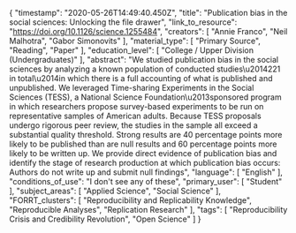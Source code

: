 {
    "timestamp": "2020-05-26T14:49:40.450Z",
    "title": "Publication bias in the social sciences: Unlocking the file drawer",
    "link_to_resource": "https://doi.org/10.1126/science.1255484",
    "creators": [
        "Annie Franco",
        "Neil Malhotra",
        "Gabor Simonovits"
    ],
    "material_type": [
        "Primary Source",
        "Reading",
        "Paper"
    ],
    "education_level": [
        "College / Upper Division (Undergraduates)"
    ],
    "abstract": "We studied publication bias in the social sciences by analyzing a known population of conducted studies\u2014221 in total\u2014in which there is a full accounting of what is published and unpublished. We leveraged Time-sharing Experiments in the Social Sciences (TESS), a National Science Foundation\u2013sponsored program in which researchers propose survey-based experiments to be run on representative samples of American adults. Because TESS proposals undergo rigorous peer review, the studies in the sample all exceed a substantial quality threshold. Strong results are 40 percentage points more likely to be published than are null results and 60 percentage points more likely to be written up. We provide direct evidence of publication bias and identify the stage of research production at which publication bias occurs: Authors do not write up and submit null findings",
    "language": [
        "English"
    ],
    "conditions_of_use": "I don't see any of these",
    "primary_user": [
        "Student"
    ],
    "subject_areas": [
        "Applied Science",
        "Social Science"
    ],
    "FORRT_clusters": [
        "Reproducibility and Replicability Knowledge",
        "Reproducible Analyses",
        "Replication Research"
    ],
    "tags": [
        "Reproducibility Crisis and Credibility Revolution",
        "Open Science"
    ]
}